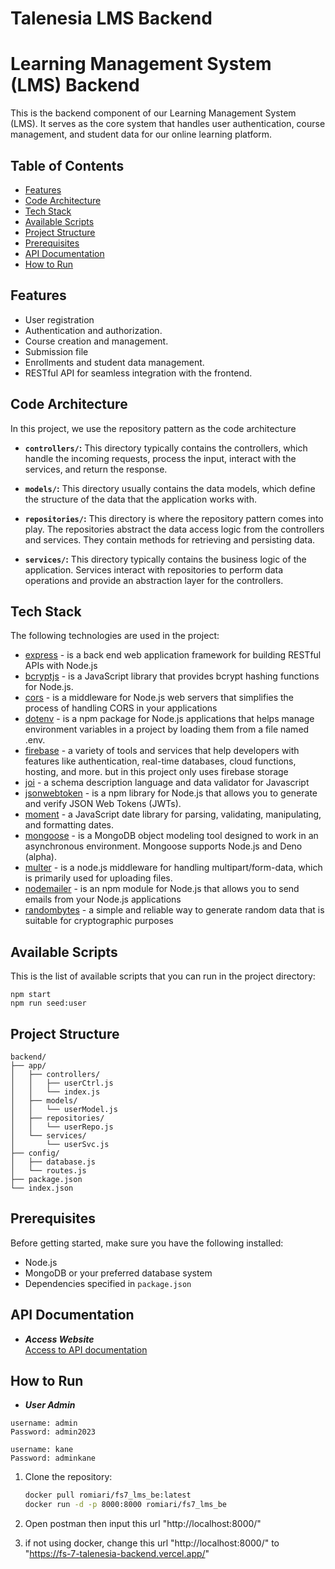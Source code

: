 # Talenesia LMS Backend

# Learning Management System (LMS) Backend

This is the backend component of our Learning Management System (LMS). It serves as the core system that handles user authentication, course management, and student data for our online learning platform.

## Table of Contents
- [Features](#features)
- [Code Architecture](#code-architecture)
- [Tech Stack](#tech-stack)
- [Available Scripts](#available-scripts)
- [Project Structure](#project-structure)
- [Prerequisites](#prerequisites)
- [API Documentation](#api-documentation)
- [How to Run](#how-to-run)

## Features

- User registration 
- Authentication and authorization.
- Course creation and management.
- Submission file
- Enrollments and student data management.
- RESTful API for seamless integration with the frontend.

## Code Architecture
In this project, we use the repository pattern as the code architecture

  - **`controllers/`:**
    This directory typically contains the controllers, which handle the incoming requests, process the input, interact with the services, and return the response.

  - **`models/`:**
    This directory usually contains the data models, which define the structure of the data that the application works with.

  - **`repositories/`:**
    This directory is where the repository pattern comes into play. The repositories abstract the data access logic from the controllers and services. They contain methods for retrieving and persisting data.

  - **`services/`:**
    This directory typically contains the business logic of the application. Services interact with repositories to perform data operations and provide an abstraction layer for the controllers.

## Tech Stack
The following technologies are used in the project:     
- [express](https://expressjs.com/) - is a back end web application framework for building RESTful APIs with Node.js
- [bcryptjs](https://www.npmjs.com/package/bcryptjs) - is a JavaScript library that provides bcrypt hashing functions for Node.js.
- [cors](https://www.npmjs.com/package/cors) - is a middleware for Node.js web servers that simplifies the process of handling CORS in your applications
- [dotenv](https://www.npmjs.com/package/dotenv) - is a npm package for Node.js applications that helps manage environment variables in a project by loading them from a file named .env.
- [firebase](https://www.npmjs.com/package/firebase) - a variety of tools and services that help developers with features like authentication, real-time databases, cloud functions, hosting, and more. but in this project only uses firebase storage
- [joi](https://www.npmjs.com/package/joi) - a schema description language and data validator for Javascript
- [jsonwebtoken](https://www.npmjs.com/package/jsonwebtoken) - is a npm library for Node.js that allows you to generate and verify JSON Web Tokens (JWTs).
- [moment](https://www.npmjs.com/package/moment) - a JavaScript date library for parsing, validating, manipulating, and formatting dates.
- [mongoose](https://www.npmjs.com/package/mongoose) -  is a MongoDB object modeling tool designed to work in an asynchronous environment. Mongoose supports Node.js and Deno (alpha).
- [multer](https://www.npmjs.com/package/multer) -  is a node.js middleware for handling multipart/form-data, which is primarily used for uploading files.
- [nodemailer](https://www.npmjs.com/package/nodemailer) - is an npm module for Node.js that allows you to send emails from your Node.js applications
- [randombytes](https://www.npmjs.com/package/randombytes) - a simple and reliable way to generate random data that is suitable for cryptographic purposes

## Available Scripts
This is the list of available scripts that you can run in the project directory:
```
npm start
npm run seed:user
```

## Project Structure
```
backend/
├── app/
│   ├── controllers/
│   │   ├── userCtrl.js
│   │   └── index.js
│   ├── models/
│   │   └── userModel.js
│   ├── repositories/
│   │   └── userRepo.js
│   └── services/
│       └── userSvc.js
├── config/
│   ├── database.js
│   └── routes.js
├── package.json
└── index.json
```
## Prerequisites

Before getting started, make sure you have the following installed:

- Node.js
- MongoDB or your preferred database system
- Dependencies specified in `package.json`

## API Documentation
- ***Access Website*** <br/>
[Access to API documentation](https://documenter.getpostman.com/view/23550520/2s9Ye8hvYf)

## How to Run

- ***User Admin*** <br/>
```
username: admin
Password: admin2023

username: kane
Password: adminkane
```

1. Clone the repository:

   ```bash
   docker pull romiari/fs7_lms_be:latest
   docker run -d -p 8000:8000 romiari/fs7_lms_be

2. Open postman then input this url "http://localhost:8000/"

3. if not using docker, change this url "http://localhost:8000/" to "https://fs-7-talenesia-backend.vercel.app/"


